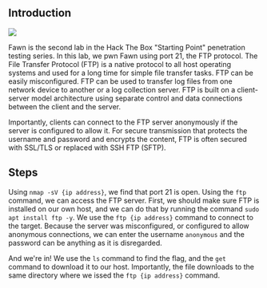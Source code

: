 ## Introduction
<img src="https://i.imgur.com/yiCeAf4.png">
<br>


Fawn is the second lab in the Hack The Box "Starting Point" penetration testing series. In this lab, we pwn Fawn using port 21, the FTP protocol. The File Transfer Protocol (FTP) is a native protocol to
all host operating systems and used for a long time for simple file transfer tasks. FTP can be easily
misconfigured. FTP can be used to transfer log files from one network device to another or a log collection server.
FTP is built on a client-server model architecture using separate control and data connections between the client
and the server. 

Importantly, clients can connect to the FTP server anonymously if the server is configured to allow it. For secure
transmission that protects the username and password and encrypts the content, FTP is often secured with SSL/TLS
or replaced with SSH FTP (SFTP).

## Steps
Using `nmap -sV {ip address}`, we find that port 21 is open. Using the `ftp` command, we can access the FTP server.
First, we should make sure FTP is installed on our own host, and we can do that by running the command `sudo apt install ftp -y`. 
We use the `ftp {ip address}` command to connect to the target. Because the server was misconfigured, or configured to allow anonymous connections,
we can enter the username `anonymous` and the password can be anything as it is disregarded. 

And we're in! We use the `ls` command to find the flag, and the `get` command to download it to our host. Importantly, the file downloads to the same directory
where we issed the `ftp {ip address}` command.
